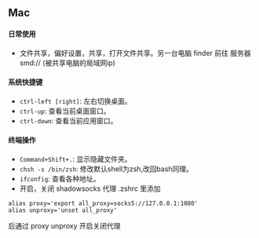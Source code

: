 ## Mac
#### 日常使用
- 文件共享，偏好设置，共享，打开文件共享。另一台电脑 finder 前往 服务器 smd://<ip> (被共享电脑的局域网ip)

#### 系统快捷键
- `ctrl-left [right]`: 左右切换桌面。
- `ctrl-up`: 查看当前桌面窗口。
- `ctrl-down`: 查看当前应用窗口。

#### 终端操作
- `Command+Shift+.`: 显示隐藏文件夹。
- `chsh -s /bin/zsh`: 修改默认shell为zsh,改回bash同理。
- `ifconfig`: 查看各种地址。
- 开启，关闭 shadowsocks 代理 .zshrc 里添加
```shell
alias proxy='export all_proxy=socks5://127.0.0.1:1080'
alias unproxy='unset all_proxy'
```
后通过 proxy unproxy 开启关闭代理
